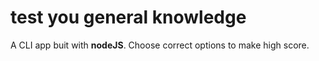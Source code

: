 # test you general knowledge

A CLI app buit with **nodeJS**. Choose correct options to make high score.